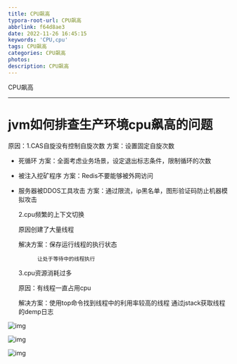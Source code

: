 ```yaml
---
title: CPU飙高
typora-root-url: CPU飙高
abbrlink: f64d8ae3
date: 2022-11-26 16:45:15
keywords: 'CPU,cpu'
tags: CPU飙高
categories: CPU飙高
photos: 
description: CPU飙高
---
```


CPU飙高

<!--more-->

------



# jvm如何排查生产环境cpu飙高的问题

 原因：1.CAS自旋没有控制自旋次数           方案：设置固定自旋次数

- 死循环 	                            方案：全面考虑业务场景，设定退出标志条件，限制循环的次数

- 被注入挖矿程序 	                    方案：Redis不要能够被外网访问

- 服务器被DDOS工具攻击 	           方案：通过限流，ip黑名单，图形验证码防止机器模拟攻击

  

   2.cpu频繁的上下文切换

   	原因创建了大量线程
		
   	解决方案：保存运行线程的执行状态
		
   		    让处于等待中的线程执行

   3.cpu资源消耗过多

   	原因：有线程一直占用cpu
		
   	解决方案：使用top命令找到线程中的利用率较高的线程     通过jstack获取线程的demp日志

 ![img](lu152441l02jn_tmp_79357f887fcf3b51.png) 

 ![img](lu152441l02jn_tmp_9bff40fc76171577.png) 

 ![img](lu152441l02jn_tmp_cb66cbd545b9b8e2.png)



